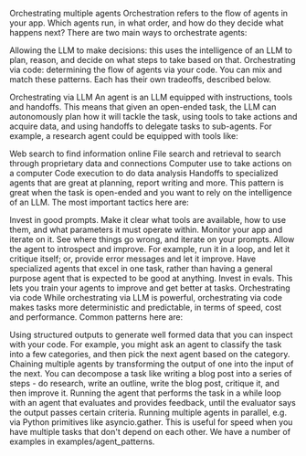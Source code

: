Orchestrating multiple agents
Orchestration refers to the flow of agents in your app. Which agents run, in what order, and how do they decide what happens next? There are two main ways to orchestrate agents:

Allowing the LLM to make decisions: this uses the intelligence of an LLM to plan, reason, and decide on what steps to take based on that.
Orchestrating via code: determining the flow of agents via your code.
You can mix and match these patterns. Each has their own tradeoffs, described below.

Orchestrating via LLM
An agent is an LLM equipped with instructions, tools and handoffs. This means that given an open-ended task, the LLM can autonomously plan how it will tackle the task, using tools to take actions and acquire data, and using handoffs to delegate tasks to sub-agents. For example, a research agent could be equipped with tools like:

Web search to find information online
File search and retrieval to search through proprietary data and connections
Computer use to take actions on a computer
Code execution to do data analysis
Handoffs to specialized agents that are great at planning, report writing and more.
This pattern is great when the task is open-ended and you want to rely on the intelligence of an LLM. The most important tactics here are:

Invest in good prompts. Make it clear what tools are available, how to use them, and what parameters it must operate within.
Monitor your app and iterate on it. See where things go wrong, and iterate on your prompts.
Allow the agent to introspect and improve. For example, run it in a loop, and let it critique itself; or, provide error messages and let it improve.
Have specialized agents that excel in one task, rather than having a general purpose agent that is expected to be good at anything.
Invest in evals. This lets you train your agents to improve and get better at tasks.
Orchestrating via code
While orchestrating via LLM is powerful, orchestrating via code makes tasks more deterministic and predictable, in terms of speed, cost and performance. Common patterns here are:

Using structured outputs to generate well formed data that you can inspect with your code. For example, you might ask an agent to classify the task into a few categories, and then pick the next agent based on the category.
Chaining multiple agents by transforming the output of one into the input of the next. You can decompose a task like writing a blog post into a series of steps - do research, write an outline, write the blog post, critique it, and then improve it.
Running the agent that performs the task in a while loop with an agent that evaluates and provides feedback, until the evaluator says the output passes certain criteria.
Running multiple agents in parallel, e.g. via Python primitives like asyncio.gather. This is useful for speed when you have multiple tasks that don't depend on each other.
We have a number of examples in examples/agent_patterns.

